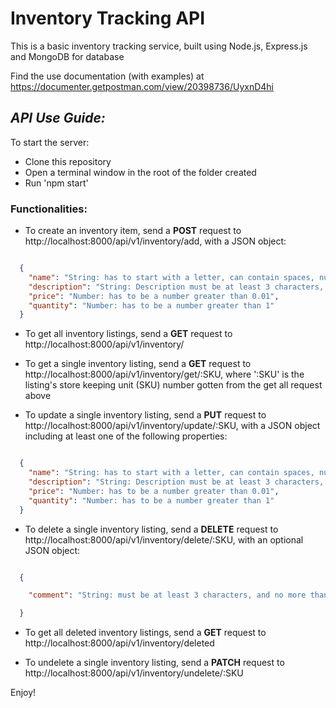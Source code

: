 # Inventory Tracking API

This is a basic inventory tracking service, built using Node.js, Express.js and MongoDB for database

Find the use documentation (with examples) at https://documenter.getpostman.com/view/20398736/UyxnD4hi

## _API Use Guide:_
To start the server: 
* Clone this repository
* Open a terminal window in the root of the folder created
* Run 'npm start'

### Functionalities:
* To create an inventory item, send a **POST** request to http://localhost:8000/api/v1/inventory/add, with a JSON object:

``` JSON

  {
    "name": "String: has to start with a letter, can contain spaces, numbers and hyphens, must be at least 3 characters, and no more than 30 characters.",
    "description": "String: Description must be at least 3 characters, and no more than 1000 characters",
    "price": "Number: has to be a number greater than 0.01",
    "quantity": "Number: has to be a number greater than 1"
  }

```
* To get all inventory listings, send a **GET** request to http://localhost:8000/api/v1/inventory/

* To get a single inventory listing, send a **GET** request to http://localhost:8000/api/v1/inventory/get/:SKU, where ':SKU' is the listing's store keeping unit (SKU) number gotten from the get all request above

* To update a single inventory listing, send a **PUT** request to http://localhost:8000/api/v1/inventory/update/:SKU, with a JSON object including at least one of the following properties:

``` JSON

  {
    "name": "String: has to start with a letter, can contain spaces, numbers and hyphens, must be at least 3 characters, and no more than 30 characters.",
    "description": "String: Description must be at least 3 characters, and no more than 1000 characters",
    "price": "Number: has to be a number greater than 0.01",
    "quantity": "Number: has to be a number greater than 1"
  }

```
* To delete a single inventory listing, send a **DELETE** request to http://localhost:8000/api/v1/inventory/delete/:SKU, with an optional JSON object:

``` JSON

  {

    "comment": "String: must be at least 3 characters, and no more than 100 characters"

  }

```
* To get all deleted inventory listings, send a **GET** request to http://localhost:8000/api/v1/inventory/deleted

* To undelete a single inventory listing, send a **PATCH** request to http://localhost:8000/api/v1/inventory/undelete/:SKU

Enjoy!
